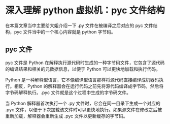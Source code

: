 # 深入理解 python 虚拟机：pyc 文件结构

在本篇文章当中主要给大姐介绍一下 .py 文件在被编译之后对应的 pyc 文件结构，pyc 文件当中的一个核心内容就是 python 字节码。

## pyc 文件

pyc 文件是 Python 在解释执行源代码时生成的一种字节码文件，它包含了源代码的编译结果和相关的元数据信息，以便于 Python 可以更快地加载和执行代码。

Python 是一种解释型语言，它不像编译型语言那样将源代码直接编译成机器码执行。相反，Python 的解释器会在运行代码之前先将源代码编译成字节码，然后将字节码解释执行。.pyc 文件就是这个过程中生成的字节码文件。

当 Python 解释器首次执行一个 .py 文件时，它会在同一目录下生成一个对应的 .pyc 文件，以便于下次加载该文件时可以更快地执行。如果源文件在修改之后被重新加载，解释器会重新生成 .pyc 文件以更新缓存的字节码。

